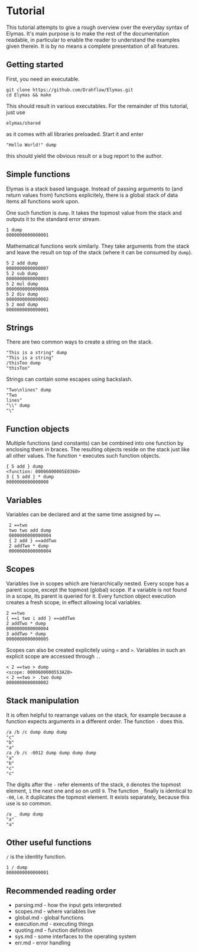 Tutorial
========

This tutorial attempts to give a rough overview over the everyday syntax of Elymas.
It's main purpose is to make the rest of the documentation readable, in particular
to enable the reader to understand the examples given therein. It is by no means
a complete presentation of all features.


Getting started
---------------

First, you need an executable. 

    git clone https://github.com/Drahflow/Elymas.git
    cd Elymas && make

This should result in various executables. For the remainder of this tutorial, just use

    elymas/shared 

as it comes with all libraries preloaded. Start it and enter

    "Hello World!" dump

this should yield the obvious result or a bug report to the author.


Simple functions
----------------

Elymas is a stack based language. Instead of passing arguments to (and return values from)
functions explicitely, there is a global stack of data items all functions work upon.

One such function is `dump`. It takes the topmost value from the stack and outputs it to
the standard error stream.

    1 dump
    0000000000000001

Mathematical functions work similarly. They take arguments from the stack and leave the
result on top of the stack (where it can be consumed by `dump`).

    5 2 add dump
    0000000000000007
    5 2 sub dump
    0000000000000003
    5 2 mul dump
    000000000000000A
    5 2 div dump
    0000000000000002
    5 2 mod dump
    0000000000000001


Strings
-------

There are two common ways to create a string on the stack.

    "This is a string" dump
    "This is a string"
    /thisToo dump
    "thisToo"

Strings can contain some escapes using backslash.

    "Two\nlines" dump
    "Two
    lines"
    "\\" dump
    "\"


Function objects
----------------

Multiple functions (and constants) can be combined into one function by enclosing them
in braces. The resulting objects reside on the stack just like all other values.
The function `*` executes such function objects.

    { 5 add } dump
    <function: 00006000005E0360>
    3 { 5 add } * dump
    0000000000000008


Variables
---------

Variables can be declared and at the same time assigned by `==`.

     2 ==two
     two two add dump
     0000000000000004
     { 2 add } ==addTwo
     2 addTwo * dump
     0000000000000004


Scopes
------

Variables live in scopes which are hierarchically nested. Every scope has a parent scope,
except the topmost (global) scope. If a variable is not found in a scope, its parent is
queried for it. Every function object execution creates a fresh scope, in effect allowing
local variables.

    2 ==two
    { ==i two i add } ==addTwo
    2 addTwo * dump
    0000000000000004
    3 addTwo * dump
    0000000000000005

Scopes can also be created explicitely using `<` and `>`. Variables in such an explicit
scope are accessed through `.`.

    < 2 ==two > dump
    <scope: 0000600000553A20>
    < 2 ==two > .two dump
    0000000000000002


Stack manipulation
------------------

It is often helpful to rearrange values on the stack, for example because a function
expects arguments in a different order. The function `-` does this.

    /a /b /c dump dump dump
    "c"
    "b"
    "a"
    /a /b /c -0012 dump dump dump dump
    "a"
    "b"
    "c"
    "c"

The digits after the `-` refer elements of the stack, `0` denotes the topmost element,
`1` the next one and so on until `9`. The function `_` finally is identical to `-00`,
i.e. it duplicates the topmost element. It exists separately, because this use is so
common.

    /a _ dump dump
    "a"
    "a"


Other useful functions
----------------------

`/` is the identity function.

    1 / dump
    0000000000000001


Recommended reading order
-------------------------

* parsing.md - how the input gets interpreted
* scopes.md - where variables live
* global.md - global functions
* execution.md - executing things
* quoting.md - function definition
* sys.md - some interfaces to the operating system
* err.md - error handling
